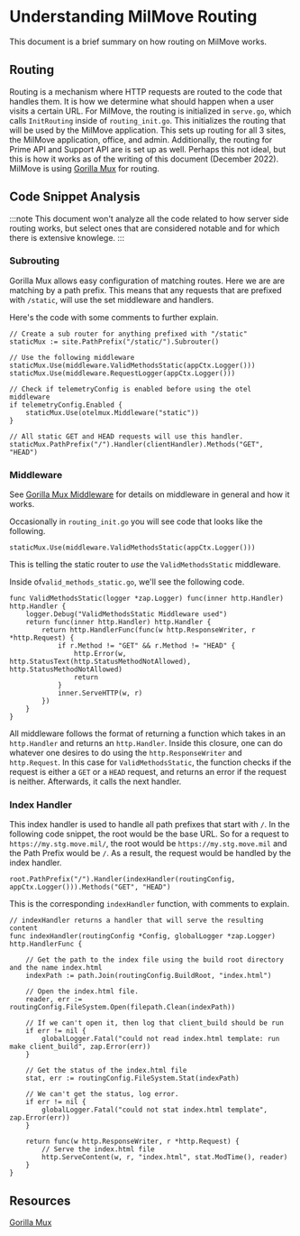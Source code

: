 # Understanding MilMove Routing

This document is a brief summary on how routing on MilMove works.

## Routing

Routing is a mechanism where HTTP requests are routed to the code that handles them. It is how we determine what should happen when a user visits a certain URL.
For MilMove, the routing is initialized in `serve.go`, which calls `InitRouting` inside of `routing_init.go`. This initializes the routing that will be used by the MilMove application. This sets up routing for all 3 sites, the MilMove application, office, and admin. Additionally, the routing for Prime API and Support API are is set up as well. Perhaps this not ideal, but this is how it works as of the writing of this document (December 2022).
MilMove is using [Gorilla Mux](https://github.com/gorilla/mux) for routing.

## Code Snippet Analysis

:::note
This document won't analyze all the code related to how server side routing works, but select ones that are considered notable and for which there is extensive knowlege.
:::

### Subrouting

Gorilla Mux allows easy configuration of matching routes.
Here we are are matching by a path prefix. This means that any requests that are prefixed with `/static`, will use the set middleware and handlers.

Here's the code with some comments to further explain.

```golang
// Create a sub router for anything prefixed with "/static"
staticMux := site.PathPrefix("/static/").Subrouter()

// Use the following middleware
staticMux.Use(middleware.ValidMethodsStatic(appCtx.Logger()))
staticMux.Use(middleware.RequestLogger(appCtx.Logger()))

// Check if telemetryConfig is enabled before using the otel middleware
if telemetryConfig.Enabled {
    staticMux.Use(otelmux.Middleware("static"))
}

// All static GET and HEAD requests will use this handler.
staticMux.PathPrefix("/").Handler(clientHandler).Methods("GET", "HEAD")
```

### Middleware

See [Gorilla Mux Middleware](https://github.com/gorilla/mux#middleware) for details on middleware in general and how it works.

Occasionally in `routing_init.go` you will see code that looks like the following.

```golang
staticMux.Use(middleware.ValidMethodsStatic(appCtx.Logger()))
```

This is telling the static router to _use_ the `ValidMethodsStatic` middleware.

Inside of`valid_methods_static.go`, we'll see the following code.

```golang
func ValidMethodsStatic(logger *zap.Logger) func(inner http.Handler) http.Handler {
	logger.Debug("ValidMethodsStatic Middleware used")
	return func(inner http.Handler) http.Handler {
		return http.HandlerFunc(func(w http.ResponseWriter, r *http.Request) {
			if r.Method != "GET" && r.Method != "HEAD" {
				http.Error(w, http.StatusText(http.StatusMethodNotAllowed), http.StatusMethodNotAllowed)
				return
			}
			inner.ServeHTTP(w, r)
		})
	}
}
```

All middleware follows the format of returning a function which takes in an `http.Handler` and returns an `http.Handler`.
Inside this closure, one can do whatever one desires to do using the `http.ResponseWriter` and `http.Request`.
In this case for `ValidMethodsStatic`, the function checks if the request is either a `GET` or a `HEAD` request, and returns an error if the request is neither. Afterwards, it calls the next handler.

### Index Handler

This index handler is used to handle all path prefixes that start with `/`. In the following code snippet, the root would be the base URL. So for a request to `https://my.stg.move.mil/`, the root would be `https://my.stg.move.mil` and the Path Prefix would be `/`. As a result, the request would be handled by the index handler.

```golang
root.PathPrefix("/").Handler(indexHandler(routingConfig, appCtx.Logger())).Methods("GET", "HEAD")
```

This is the corresponding `indexHandler` function, with comments to explain.

```golang
// indexHandler returns a handler that will serve the resulting content
func indexHandler(routingConfig *Config, globalLogger *zap.Logger) http.HandlerFunc {

    // Get the path to the index file using the build root directory and the name index.html
	indexPath := path.Join(routingConfig.BuildRoot, "index.html")

    // Open the index.html file.
	reader, err := routingConfig.FileSystem.Open(filepath.Clean(indexPath))

    // If we can't open it, then log that client_build should be run
	if err != nil {
		globalLogger.Fatal("could not read index.html template: run make client_build", zap.Error(err))
	}

    // Get the status of the index.html file
	stat, err := routingConfig.FileSystem.Stat(indexPath)

    // We can't get the status, log error.
	if err != nil {
		globalLogger.Fatal("could not stat index.html template", zap.Error(err))
	}

	return func(w http.ResponseWriter, r *http.Request) {
        // Serve the index.html file
		http.ServeContent(w, r, "index.html", stat.ModTime(), reader)
	}
}
```

## Resources

[Gorilla Mux](https://github.com/gorilla/mux)
